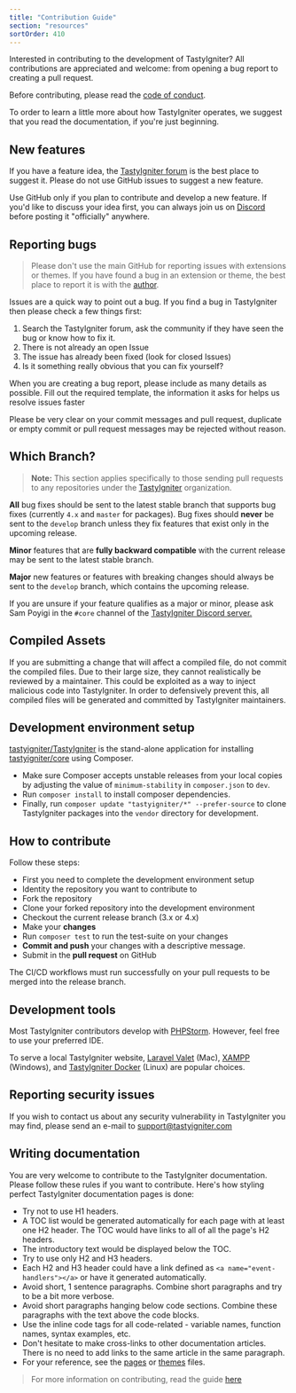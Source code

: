 ```yaml
---
title: "Contribution Guide"
section: "resources"
sortOrder: 410
---
```


Interested in contributing to the development of TastyIgniter? All contributions are appreciated and welcome: from
opening a bug report to creating a pull request.

Before contributing, please read the [code of conduct](../resources/code-of-conduct).

To order to learn a little more about how TastyIgniter operates, we suggest that you read the documentation, if you're
just beginning.

## New features

If you have a feature idea, the [TastyIgniter forum](https://forum.tastyigniter.com/) is the best place to suggest it. Please do not use GitHub issues to
suggest a new feature.

Use GitHub only if you plan to contribute and develop a new feature. If you'd like to discuss your idea first, you can
always join us on <a href="https://tastyigniter.com/discord" target="_blank">Discord</a> before posting it "officially"
anywhere.

## Reporting bugs

> Please don't use the main GitHub for reporting issues with extensions or themes. If you have found a bug in an extension or theme, the best place to report it is with the [author](https://tastyigniter.com/marketplace).

Issues are a quick way to point out a bug. If you find a bug in TastyIgniter then please check a few things first:

1. Search the TastyIgniter forum, ask the community if they have seen the bug or know how to fix it.
2. There is not already an open Issue
3. The issue has already been fixed (look for closed Issues)
4. Is it something really obvious that you can fix yourself?

When you are creating a bug report, please include as many details as possible. Fill out the required template, the information it asks for helps us resolve issues faster

Please be very clear on your commit messages and pull request, duplicate or empty commit or pull request messages may be
rejected without reason.

## Which Branch?

> **Note:** This section applies specifically to those sending pull requests to any repositories under the <a href="https://github.com/tastyigniter" target="_blank">TastyIgniter</a> organization.

**All** bug fixes should be sent to the latest stable branch that supports bug fixes (currently `4.x` and `master` for packages). Bug fixes
should **never** be sent to the `develop` branch unless they fix features that exist only in the upcoming release.

**Minor** features that are **fully backward compatible** with the current release may be sent to the latest stable
branch.

**Major** new features or features with breaking changes should always be sent to the `develop` branch, which contains
the upcoming release.

If you are unsure if your feature qualifies as a major or minor, please ask Sam Poyigi in the `#core` channel of
the [TastyIgniter Discord server.](https://tastyigniter.com/discord)

## Compiled Assets

If you are submitting a change that will affect a compiled file, do not commit the compiled files. Due to their large
size, they cannot realistically be reviewed by a maintainer. This could be exploited as a way to inject malicious code
into TastyIgniter. In order to defensively prevent this, all compiled files will be generated and committed by
TastyIgniter maintainers.

## Development environment setup

<a href="https://github.com/tastyigniter/TastyIgniter" target="_blank">tastyigniter/TastyIgniter</a> is the stand-alone
application for installing
<a href="https://github.com/tastyigniter/core" target="_blank">tastyigniter/core</a> using Composer.

- Make sure Composer accepts unstable releases from your local copies by adjusting the value of `minimum-stability`
in `composer.json` to `dev`.
- Run `composer install` to install composer dependencies.
- Finally, run `composer update "tastyigniter/*" --prefer-source` to clone TastyIgniter packages into the `vendor` directory for development.

## How to contribute

Follow these steps:

- First you need to complete the development environment setup 
- Identity the repository you want to contribute to
- Fork the repository
- Clone your forked repository into the development environment
- Checkout the current release branch (3.x or 4.x)
- Make your **changes**
- Run `composer test` to run the test-suite on your changes
- **Commit and push** your changes with a descriptive message.
- Submit in the **pull request** on GitHub

The CI/CD workflows must run successfully on your pull requests to be merged into the release branch.

## Development tools

Most TastyIgniter contributors develop with <a href="https://www.jetbrains.com/phpstorm/download/" target="_blank">
PHPStorm</a>. However, feel free to use your preferred IDE.

To serve a local TastyIgniter website, <a href="https://laravel.com/docs/master/valet" target="_blank">Laravel
Valet</a> (Mac), <a href="https://www.apachefriends.org/index.html" target="_blank">XAMPP</a> (Windows),
and <a href="https://github.com/ThisIsQasim/TastyIgniter" target="_blank">TastyIgniter Docker</a> (Linux) are popular
choices.

## Reporting security issues

If you wish to contact us about any security vulnerability in TastyIgniter you may find, please send an e-mail to
<support@tastyigniter.com>

## Writing documentation

You are very welcome to contribute to the TastyIgniter documentation. Please follow these rules if you want to
contribute. Here's how styling perfect TastyIgniter documentation pages is done:

- Try not to use H1 headers.
- A TOC list would be generated automatically for each page with at least one H2 header. The TOC would have links to all
  of all the page's H2 headers.
- The introductory text would be displayed below the TOC.
- Try to use only H2 and H3 headers.
- Each H2 and H3 header could have a link defined as `<a name="event-handlers"></a>` or have it generated automatically.
- Avoid short, 1 sentence paragraphs. Combine short paragraphs and try to be a bit more verbose.
- Avoid short paragraphs hanging below code sections. Combine these paragraphs with the text above the code blocks.
- Use the inline code tags for all code-related - variable names, function names, syntax examples, etc.
- Don't hesitate to make cross-links to other documentation articles. There is no need to add links to the same article
  in the same paragraph.
- For your reference, see the [pages](https://github.com/tastyigniter/docs/blob/master/customize/pages.md)
  or [themes](https://github.com/tastyigniter/docs/blob/master/customize/themes.md) files.

> For more information on contributing, read the guide <a href="https://github.com/tastyigniter/TastyIgniter/blob/master/CONTRIBUTING.md" target="_blank">here</a>
